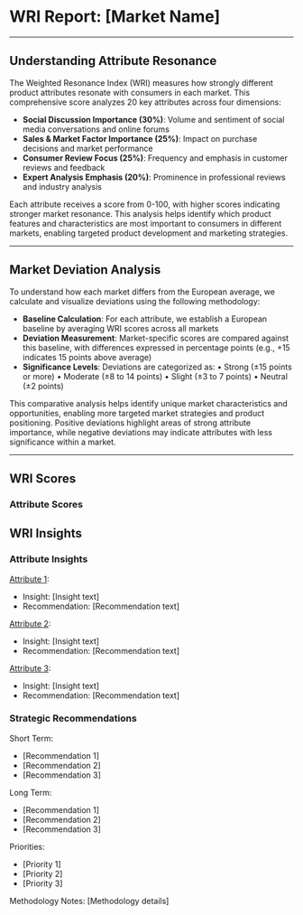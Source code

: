 # WRI Report: [Market Name]

---

## Understanding Attribute Resonance

The Weighted Resonance Index (WRI) measures how strongly different product attributes resonate with consumers in each market. This comprehensive score analyzes 20 key attributes across four dimensions:

- **Social Discussion Importance (30%)**: Volume and sentiment of social media conversations and online forums
- **Sales & Market Factor Importance (25%)**: Impact on purchase decisions and market performance
- **Consumer Review Focus (25%)**: Frequency and emphasis in customer reviews and feedback
- **Expert Analysis Emphasis (20%)**: Prominence in professional reviews and industry analysis

Each attribute receives a score from 0-100, with higher scores indicating stronger market resonance. This analysis helps identify which product features and characteristics are most important to consumers in different markets, enabling targeted product development and marketing strategies.

---

## Market Deviation Analysis

To understand how each market differs from the European average, we calculate and visualize deviations using the following methodology:

- **Baseline Calculation**: For each attribute, we establish a European baseline by averaging WRI scores across all markets
- **Deviation Measurement**: Market-specific scores are compared against this baseline, with differences expressed in percentage points (e.g., +15 indicates 15 points above average)
- **Significance Levels**: Deviations are categorized as: • Strong (±15 points or more) • Moderate (±8 to 14 points) • Slight (±3 to 7 points) • Neutral (±2 points)

This comparative analysis helps identify unique market characteristics and opportunities, enabling more targeted market strategies and product positioning. Positive deviations highlight areas of strong attribute importance, while negative deviations may indicate attributes with less significance within a market.

---

## WRI Scores

### Attribute Scores
[Attribute 1]: [Score]
[Attribute 2]: [Score]
[Attribute 3]: [Score]

## WRI Insights

### Attribute Insights
[Attribute 1]:
- Insight: [Insight text]
- Recommendation: [Recommendation text]

[Attribute 2]:
- Insight: [Insight text]
- Recommendation: [Recommendation text]

[Attribute 3]:
- Insight: [Insight text]
- Recommendation: [Recommendation text]

### Strategic Recommendations
Short Term:
- [Recommendation 1]
- [Recommendation 2]
- [Recommendation 3]

Long Term:
- [Recommendation 1]
- [Recommendation 2]
- [Recommendation 3]

Priorities:
- [Priority 1]
- [Priority 2]
- [Priority 3]

Methodology Notes:
[Methodology details] 
